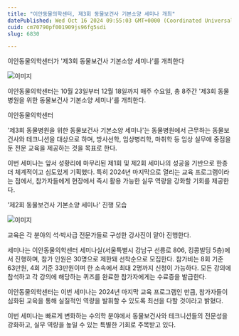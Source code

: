 ```yaml
---
title: "이안동물의학센터, 제3회 동물보건사 기본소양 세미나 개최"
datePublished: Wed Oct 16 2024 09:55:03 GMT+0000 (Coordinated Universal Time)
cuid: cm70790pf001909js96fg5sdi
slug: 6830

---
```



이안동물의학센터가 '제3회 동물보건사 기본소양 세미나'를 개최한다

![이미지](https://cdn.hashnode.com/res/hashnode/image/upload/v1739261260534/1fec3e34-8e08-470c-8658-73c2e633d941.jpeg)

이안동물의학센터는 10월 23일부터 12월 18일까지 매주 수요일, 총 8주간 '제3회 동물병원을 위한 동물보건사 기본소양 세미나'를 개최한다.

이안동물의학센터

'제3회 동물병원을 위한 동물보건사 기본소양 세미나'는 동물병원에서 근무하는 동물보건사와 테크니션을 대상으로 하며, 방사선학, 임상병리학, 마취학 등 임상 실무에 중점을 둔 전문 교육을 제공하는 것을 목표로 한다.

이번 세미나는 앞서 성황리에 마무리된 제1회 및 제2회 세미나의 성공을 기반으로 한층 더 체계적이고 심도있게 기획했다. 특히 2024년 마지막으로 열리는 교육 프로그램이라는 점에서, 참가자들에게 현장에서 즉시 활용 가능한 실무 역량을 강화할 기회를 제공한다.

'제2회 동물보건사 기본소양 세미나' 진행 모습

![이미지](https://cdn.hashnode.com/res/hashnode/image/upload/v1739261262537/8fb2e880-f056-48af-b1f0-c8e8482ac2f2.jpeg)

교육은 각 분야의 석·박사급 전문가들로 구성한 강사진이 맡아 진행한다.

세미나는 이안동물의학센터 세미나실(서울특별시 강남구 선릉로 806, 킹콩빌딩 5층)에서 진행하며, 참가 인원은 30명으로 제한돼 선착순으로 모집한다. 참가비는 8회 기준 63만원, 4회 기준 33만원이며 한 소속에서 최대 2명까지 신청이 가능하다. 모든 강의에 참석하고 각 강의에 해당하는 퀴즈를 완료한 참가자에게는 수료증을 발급한다.

이안동물의학센터는 이번 세미나는 2024년 마지막 교육 프로그램인 만큼, 참가자들이 심화된 교육을 통해 실질적인 역량을 발휘할 수 있도록 최선을 다할 것이라고 밝혔다.

이번 세미나는 빠르게 변화하는 수의학 분야에서 동물보건사와 테크니션들의 전문성을 강화하고, 실무 역량을 높일 수 있는 특별한 기회로 주목받고 있다.